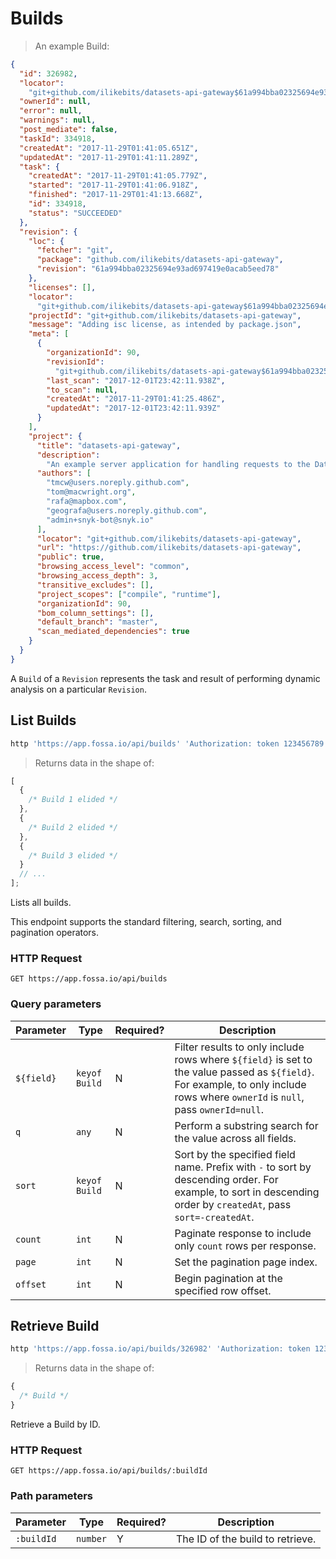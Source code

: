 # Builds

> An example Build:

```json
{
  "id": 326982,
  "locator":
    "git+github.com/ilikebits/datasets-api-gateway$61a994bba02325694e93ad697419e0acab5eed78",
  "ownerId": null,
  "error": null,
  "warnings": null,
  "post_mediate": false,
  "taskId": 334918,
  "createdAt": "2017-11-29T01:41:05.651Z",
  "updatedAt": "2017-11-29T01:41:11.289Z",
  "task": {
    "createdAt": "2017-11-29T01:41:05.779Z",
    "started": "2017-11-29T01:41:06.918Z",
    "finished": "2017-11-29T01:41:13.668Z",
    "id": 334918,
    "status": "SUCCEEDED"
  },
  "revision": {
    "loc": {
      "fetcher": "git",
      "package": "github.com/ilikebits/datasets-api-gateway",
      "revision": "61a994bba02325694e93ad697419e0acab5eed78"
    },
    "licenses": [],
    "locator":
      "git+github.com/ilikebits/datasets-api-gateway$61a994bba02325694e93ad697419e0acab5eed78",
    "projectId": "git+github.com/ilikebits/datasets-api-gateway",
    "message": "Adding isc license, as intended by package.json",
    "meta": [
      {
        "organizationId": 90,
        "revisionId":
          "git+github.com/ilikebits/datasets-api-gateway$61a994bba02325694e93ad697419e0acab5eed78",
        "last_scan": "2017-12-01T23:42:11.938Z",
        "to_scan": null,
        "createdAt": "2017-11-29T01:41:25.486Z",
        "updatedAt": "2017-12-01T23:42:11.939Z"
      }
    ],
    "project": {
      "title": "datasets-api-gateway",
      "description":
        "An example server application for handling requests to the Datasets API",
      "authors": [
        "tmcw@users.noreply.github.com",
        "tom@macwright.org",
        "rafa@mapbox.com",
        "geografa@users.noreply.github.com",
        "admin+snyk-bot@snyk.io"
      ],
      "locator": "git+github.com/ilikebits/datasets-api-gateway",
      "url": "https://github.com/ilikebits/datasets-api-gateway",
      "public": true,
      "browsing_access_level": "common",
      "browsing_access_depth": 3,
      "transitive_excludes": [],
      "project_scopes": ["compile", "runtime"],
      "organizationId": 90,
      "bom_column_settings": [],
      "default_branch": "master",
      "scan_mediated_dependencies": true
    }
  }
}
```

A `Build` of a `Revision` represents the task and result of performing dynamic
analysis on a particular `Revision`.

## List Builds

```bash
http 'https://app.fossa.io/api/builds' 'Authorization: token 123456789'
```

> Returns data in the shape of:

```js
[
  {
    /* Build 1 elided */
  },
  {
    /* Build 2 elided */
  },
  {
    /* Build 3 elided */
  }
  // ...
];
```

Lists all builds.

This endpoint supports the standard filtering, search, sorting, and pagination
operators.

### HTTP Request

`GET https://app.fossa.io/api/builds`

### Query parameters

| Parameter  | Type          | Required? | Description                                                                                                                                                                      |
| ---------- | ------------- | --------- | -------------------------------------------------------------------------------------------------------------------------------------------------------------------------------- |
| `${field}` | `keyof Build` | N         | Filter results to only include rows where `${field}` is set to the value passed as `${field}`. For example, to only include rows where `ownerId` is `null`, pass `ownerId=null`. |
| `q`        | `any`         | N         | Perform a substring search for the value across all fields.                                                                                                                      |
| `sort`     | `keyof Build` | N         | Sort by the specified field name. Prefix with `-` to sort by descending order. For example, to sort in descending order by `createdAt`, pass `sort=-createdAt`.                  |
| `count`    | `int`         | N         | Paginate response to include only `count` rows per response.                                                                                                                     |
| `page`     | `int`         | N         | Set the pagination page index.                                                                                                                                                   |
| `offset`   | `int`         | N         | Begin pagination at the specified row offset.                                                                                                                                    |

## Retrieve Build

```bash
http 'https://app.fossa.io/api/builds/326982' 'Authorization: token 123456789'
```

> Returns data in the shape of:

```js
{
  /* Build */
}
```

Retrieve a Build by ID.

### HTTP Request

`GET https://app.fossa.io/api/builds/:buildId`

### Path parameters

| Parameter  | Type     | Required? | Description                      |
| ---------- | -------- | --------- | -------------------------------- |
| `:buildId` | `number` | Y         | The ID of the build to retrieve. |
